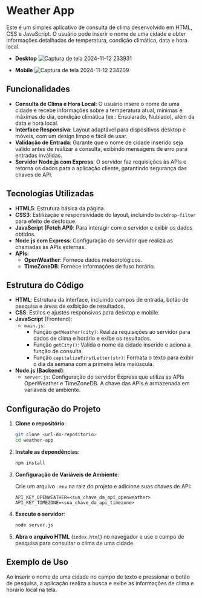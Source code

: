 # Weather App

Este é um simples aplicativo de consulta de clima desenvolvido em HTML, CSS e JavaScript. O usuário pode inserir o nome de uma cidade e obter informações detalhadas de temperatura, condição climática, data e hora local.

- **Desktop**
![Captura de tela 2024-11-12 233931](https://github.com/user-attachments/assets/6342104e-31ad-4036-b80c-24da772cd5ef)

- **Mobile**
![Captura de tela 2024-11-12 234209](https://github.com/user-attachments/assets/e5da50fa-407d-42d3-9d26-c668ab85aeb6)

## Funcionalidades

- **Consulta de Clima e Hora Local**: O usuário insere o nome de uma cidade e recebe informações sobre a temperatura atual, mínimas e máximas do dia, condição climática (ex.: Ensolarado, Nublado), além da data e hora local.
- **Interface Responsiva**: Layout adaptável para dispositivos desktop e móveis, com um design limpo e fácil de usar.
- **Validação de Entrada**: Garante que o nome de cidade inserido seja válido antes de realizar a consulta, exibindo mensagens de erro para entradas inválidas.
- **Servidor Node.js com Express**: O servidor faz requisições às APIs e retorna os dados para a aplicação cliente, garantindo segurança das chaves de API.

## Tecnologias Utilizadas

- **HTML5**: Estrutura básica da página.
- **CSS3**: Estilização e responsividade do layout, incluindo `backdrop-filter` para efeito de desfoque.
- **JavaScript (Fetch API)**: Para interagir com o servidor e exibir os dados obtidos.
- **Node.js com Express**: Configuração do servidor que realiza as chamadas às APIs externas.
- **APIs**:
  - **OpenWeather**: Fornece dados meteorológicos.
  - **TimeZoneDB**: Fornece informações de fuso horário.

## Estrutura do Código

- **HTML**: Estrutura da interface, incluindo campos de entrada, botão de pesquisa e áreas de exibição de resultados.
- **CSS**: Estilos e ajustes responsivos para desktop e mobile.
- **JavaScript** (Frontend):
  - `main.js`:  
    - Função `getWeather(city)`: Realiza requisições ao servidor para dados de clima e horário e exibe os resultados.
    - Função `getCity()`: Valida o nome da cidade inserido e aciona a função de consulta.
    - Função `capitalizeFirstLetter(str)`: Formata o texto para exibir o dia da semana com a primeira letra maiúscula.
- **Node.js (Backend)**:
  - `server.js`: Configuração do servidor Express que utiliza as APIs OpenWeather e TimeZoneDB. A chave das APIs é armazenada em variáveis de ambiente.

## Configuração do Projeto

1. **Clone o repositório**:
    ```bash
    git clone <url-do-repositorio>
    cd weather-app
    ```

2. **Instale as dependências**:
    ```bash
    npm install
    ```

3. **Configuração de Variáveis de Ambiente**:

    Crie um arquivo `.env` na raiz do projeto e adicione suas chaves de API:

    ```plaintext
    API_KEY_OPENWEATHER=<sua_chave_da_api_openweather>
    API_KEY_TIMEZONE=<sua_chave_da_api_timezone>
    ```

4. **Execute o servidor**:
    ```bash
    node server.js
    ```


5. **Abra o arquivo HTML** (`index.html`) no navegador e use o campo de pesquisa para consultar o clima de uma cidade.

## Exemplo de Uso

Ao inserir o nome de uma cidade no campo de texto e pressionar o botão de pesquisa, a aplicação realiza a busca e exibe as informações de clima e horário local na tela.
